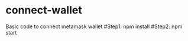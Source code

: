 # connect-wallet
Basic code to connect metamask wallet
    #Step1: npm install 
    #Step2: npm start
